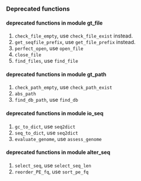 ### Deprecated functions
#### deprecated functions in module gt_file
1. `check_file_empty`, use `check_file_exist` instead.
2. `get_seqfile_prefix`, use `get_file_prefix` instead.
3. `perfect_open`, use `open_file`
4. `close_file`
5. `find_files`, use `find_file`

#### deprecated functions in module gt_path
1. `check_path_empty`, use `check_path_exist`
2. `abs_path`
3. `find_db_path`, use `find_db`

#### deprecated functions in module io_seq
1. `gc_to_dict`, use `seq2dict`
2. `seq_to_dict`, use `seq2dict`
3. `evaluate_genome`, use `assess_genome`

#### deprecated functions in module alter_seq
1. `select_seq`, use `select_seq_len`
2. `reorder_PE_fq`, use `sort_pe_fq`